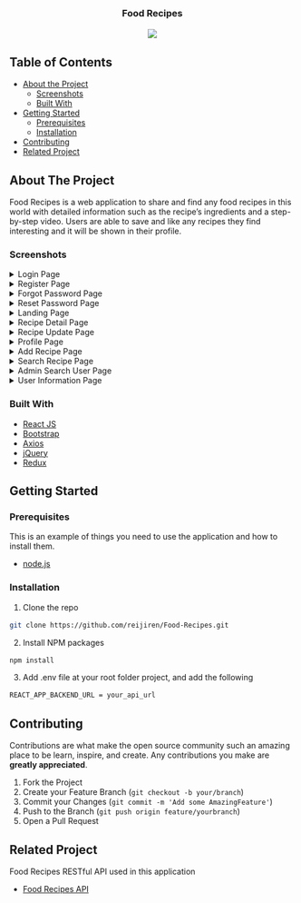 <br />
<p align="center">

  <h3 align="center">Food Recipes</h3>
  <p align="center">
    <image align="center" width="200" src='/public/FoodRec_logo.png' />
  </p>
</p>



<!-- TABLE OF CONTENTS -->
## Table of Contents

* [About the Project](#about-the-project)
  * [Screenshots](#screenshots)
  * [Built With](#built-with)
* [Getting Started](#getting-started)
  * [Prerequisites](#prerequisites)
  * [Installation](#installation)
* [Contributing](#contributing)
* [Related Project](#related-project)



<!-- ABOUT THE PROJECT -->
## About The Project


Food Recipes is a web application to share and find any food recipes in this world with detailed information such as the recipe’s ingredients and a step-by-step video. Users are able to save and like any recipes they find interesting and it will be shown in their profile.

### Screenshots
<details>
  <summary>
    Login Page
  </summary>
<img src="/screenshot/Login Page.png" alt="login page" />
</details>

<details>
  <summary>
    Register Page
  </summary>
<img src="/screenshot/Register Page.png" alt="register page" />
</details>

<details>
  <summary>
    Forgot Password Page
  </summary>
<img src="/screenshot/Forgot Password.png" alt="forgot password page" />
</details>

<details>
  <summary>
    Reset Password Page
  </summary>
<img src="/screenshot/Reset Password.png" alt="reset password page" />
</details>

<details>
  <summary>
    Landing Page
  </summary>
<img src="/screenshot/Landing.png" alt="landing page" />
</details>

<details>
  <summary>
    Recipe Detail Page
  </summary>
<img src="/screenshot/Recipe Detail.png" alt="recipe detail page" />
</details>

<details>
  <summary>
    Recipe Update Page
  </summary>
<img src="/screenshot/Recipe Update.png" alt="recipe update page" />
</details>

<details>
  <summary>
    Profile Page
  </summary>
<img src="/screenshot/Profile.png" alt="profile page" />
</details>

<details>
  <summary>
    Add Recipe Page
  </summary>
<img src="/screenshot/Add Recipe.png" alt="add recipe page" />
</details>

<details>
  <summary>
    Search Recipe Page
  </summary>
<img src="/screenshot/Search Recipe.png" alt="search recipe page" />
</details>

<details>
  <summary>
    Admin Search User Page
  </summary>
<img src="/screenshot/search user.png" alt="search user page" />
</details>

<details>
  <summary>
    User Information Page
  </summary>
<img src="/screenshot/user detail.png" alt="user detail page" />
</details>

### Built With

* [React JS](https://reactjs.org/)
* [Bootstrap](https://getbootstrap.com/)
* [Axios](https://axios-http.com/)
* [jQuery](https://jquery.com/)
* [Redux](https://redux.js.org/)


<!-- GETTING STARTED -->
## Getting Started

### Prerequisites

This is an example of things you need to use the application and how to install them.

* [node.js](https://nodejs.org/en/download/)

### Installation

1. Clone the repo
```sh
git clone https://github.com/reijiren/Food-Recipes.git
```
2. Install NPM packages
```sh
npm install
```
3. Add .env file at your root folder project, and add the following
```sh
REACT_APP_BACKEND_URL = your_api_url

```

<!-- CONTRIBUTING -->
## Contributing

Contributions are what make the open source community such an amazing place to be learn, inspire, and create. Any contributions you make are **greatly appreciated**.

1. Fork the Project
2. Create your Feature Branch (`git checkout -b your/branch`)
3. Commit your Changes (`git commit -m 'Add some AmazingFeature'`)
4. Push to the Branch (`git push origin feature/yourbranch`)
5. Open a Pull Request


<!-- RELATED PROJECT -->
## Related Project
Food Recipes RESTful API used in this application
* [Food Recipes API](https://github.com/reijiren/Food-Recipes-API)


